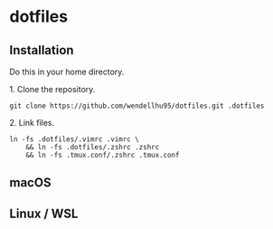 # dotfiles

## Installation

Do this in your home directory.

1\. Clone the repository.

```shell
git clone https://github.com/wendellhu95/dotfiles.git .dotfiles
```

2\. Link files.

```shell
ln -fs .dotfiles/.vimrc .vimrc \
	&& ln -fs .dotfiles/.zshrc .zshrc
	&& ln -fs .tmux.conf/.zshrc .tmux.conf
```

## macOS

## Linux / WSL


